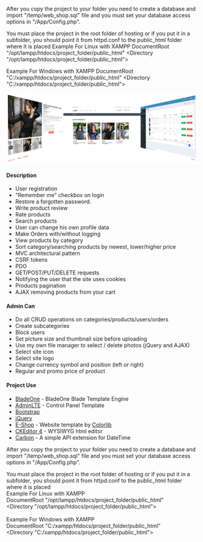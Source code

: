 After you copy the project to your folder you need to create a database and import "/temp/web_shop.sql" file and you must set your database access options in "/App/Config.php".

You must place the project in the root folder of hosting or if you put it in a subfolder, you should point it from httpd.conf to the public_html folder where it is placed
Example For Linux with XAMPP
DocumentRoot "/opt/lampp/htdocs/project_folder/public_html"
<Directory "/opt/lampp/htdocs/project_folder/public_html">

Example For Windows with XAMPP
DocumentRoot "C:/xampp/htdocs/project_folder/public_html"
<Directory "C:/xampp/htdocs/project_folder/public_html">

![cover](temp/cover.png)

#### Description
  - User registration
  - "Remember me" checkbox on login
  - Restore a forgotten password.
  - Write product review
  - Rate products
  - Search products
  - User can change his own profile data
  - Make Orders with/without logging
  - View products by category
  - Sort category/searching products by newest, lower/higher price
  - MVC architectural pattern
  - CSRF tokens
  - PDO
  - GET/POST/PUT/DELETE requests
  - Notifying the user that the site uses cookies
  - Products pagination
  - AJAX removing products from your cart

#### Admin Can
- Do all CRUD operations on categories/products/users/orders
- Create subcategories
- Block users
- Set picture size and thumbnail size before uploading
- Use my own file manager to select / delete photos (jQuery and AJAX)
- Select site icon
- Select site logo
- Change currency symbol and position (left or right)
- Regular and promo price of product

#### Project Use
  - [BladeOne] - BladeOne Blade Template Engine
  - [AdminLTE] - Control Panel Template
  - [Bootstrap]
  - [jQuery]
  - [E-Shop] - Website template by [Colorlib]
  - [CKEditor 4] - WYSIWYG html editor
  - [Carbon] - A simple API extension for DateTime


After you copy the project to your folder you need to create a database and import "/temp/web_shop.sql" file and you must set your database access options in "/App/Config.php".

You must place the project in the root folder of hosting or if you put it in a subfolder, you should point it from httpd.conf to the public_html folder where it is placed<br />
Example For Linux with XAMPP<br />
DocumentRoot "/opt/lampp/htdocs/project_folder/public_html"<br />
<Directory "/opt/lampp/htdocs/project_folder/public_html"><br />
<br />
Example For Windows with XAMPP<br />
DocumentRoot "C:/xampp/htdocs/project_folder/public_html"<br />
<Directory "C:/xampp/htdocs/project_folder/public_html">

[BladeOne]: <https://github.com/EFTEC/BladeOne/>
[AdminLTE]: <https://adminlte.io/>
[Bootstrap]: <https://getbootstrap.com/>
[jQuery]: <https://jquery.com/>
[E-Shop]: <https://colorlib.com/wp/template/e-shop/>
[CKEditor 4]: <https://ckeditor.com/>
[Colorlib]: <https://colorlib.com/>
[Carbon]: <http://carbon.nesbot.com>
